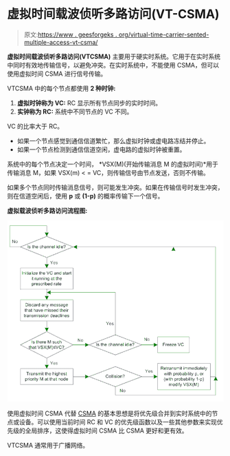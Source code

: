 # 虚拟时间载波侦听多路访问(VT-CSMA)

> 原文:[https://www . geesforgeks . org/virtual-time-carrier-sented-multiple-access-vt-csma/](https://www.geeksforgeeks.org/virtual-time-carrier-sensed-multiple-access-vt-csma/)

**虚拟时间载波侦听多路访问(VTCSMA)** 主要用于硬实时系统。它用于在实时系统中同时有效地传输信号，以避免冲突。在实时系统中，不能使用 CSMA，但可以使用虚拟时间 CSMA 进行信号传输。

VTCSMA 中的每个节点都使用 **2 种时钟:**

1.  **虚拟时钟称为 VC:** RC 显示所有节点同步的实时时间。
2.  **实钟称为 RC:** 系统中不同节点的 VC 不同。

VC 的比率大于 RC。

*   如果一个节点感觉到通信信道繁忙，那么虚拟时钟或虚电路冻结并停止。
*   如果一个节点检测到通信信道空闲，虚电路的虚拟时钟被重置。

系统中的每个节点决定一个时间， *VSX(M)(开始传输消息 M 的虚拟时间)*用于传输消息 M，如果 VSX(m) < = VC，则传输信号由节点发送，否则不传输。

如果多个节点同时传输消息信号，则可能发生冲突。如果在传输信号时发生冲突，则在信道空闲后，使用 **p** 或 **(1-p)** 的概率传输下一个信号。

**虚拟载波侦听多路访问流程图:**

![](img/fac432ffff45c65db7f977b3ec97846d.png)

使用虚拟时间 CSMA 代替 [CSMA](https://www.geeksforgeeks.org/carrier-sense-multiple-access-csma/) 的基本思想是将优先级合并到实时系统中的节点或设备。可以使用当前时间 RC 和 VC 的优先级函数以及一些其他参数来实现优先级的全局排序，这使得虚拟时间 CSMA 比 CSMA 更好和更有效。

VTCSMA 通常用于广播网络。